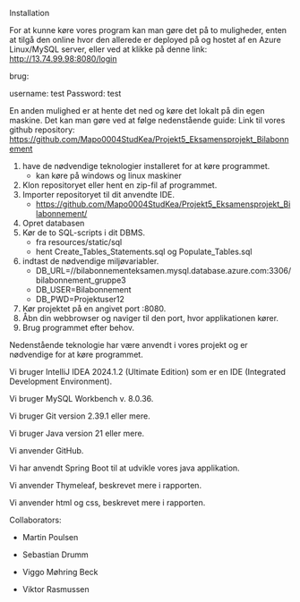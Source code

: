 Installation

For at kunne køre vores program kan man gøre det på to muligheder, enten at tilgå den online hvor den allerede er deployed på og hostet af en Azure Linux/MySQL server, eller ved at klikke på denne link: http://13.74.99.98:8080/login

brug:

username: test
Password: test

En anden mulighed er at hente det ned og køre det lokalt på din egen maskine. Det kan man gøre ved at følge nedenstående guide:
Link til vores github repository: https://github.com/Mapo0004StudKea/Projekt5_Eksamensprojekt_Bilabonnement

1.	have de nødvendige teknologier installeret for at køre programmet.
     - kan køre på windows og linux maskiner
3.	Klon repositoryet eller hent en zip-fil af programmet.
4.	Importer repositoryet til dit anvendte IDE.
    - https://github.com/Mapo0004StudKea/Projekt5_Eksamensprojekt_Bilabonnement/  
7.  Opret databasen
8.	Kør de to SQL-scripts i dit DBMS.
     - fra resources/static/sql
     - hent Create_Tables_Statements.sql og Populate_Tables.sql  
9.	indtast de nødvendige miljøvariabler.
    - DB_URL=//bilabonnementeksamen.mysql.database.azure.com:3306/bilabonnement_gruppe3
    - DB_USER=Bilabonnement
    - DB_PWD=Projektuser12
11.	Kør projektet på en angivet port :8080.
12.	Åbn din webbrowser og naviger til den port, hvor applikationen kører.
13.	Brug programmet efter behov.



Nedenstående teknologie har være anvendt i vores projekt og er nødvendige for at køre programmet.

Vi bruger IntelliJ IDEA 2024.1.2 (Ultimate Edition) som er en IDE (Integrated Development Environment).

Vi bruger MySQL Workbench v. 8.0.36.

Vi bruger Git version 2.39.1 eller mere.

Vi bruger Java version 21 eller mere.

Vi anvender GitHub.

Vi har anvendt Spring Boot til at udvikle vores java applikation.

Vi anvender Thymeleaf, beskrevet mere i rapporten.

Vi anvender html og css, beskrevet mere i rapporten.


Collaborators:

- Martin Poulsen

- Sebastian Drumm

- Viggo Møhring Beck

- Viktor Rasmussen

